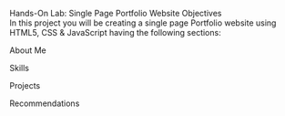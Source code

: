 Hands-On Lab: Single Page Portfolio Website
Objectives  
In this project you will be creating a single page Portfolio website using HTML5, CSS & JavaScript having the following sections:

About Me

Skills

Projects

Recommendations
